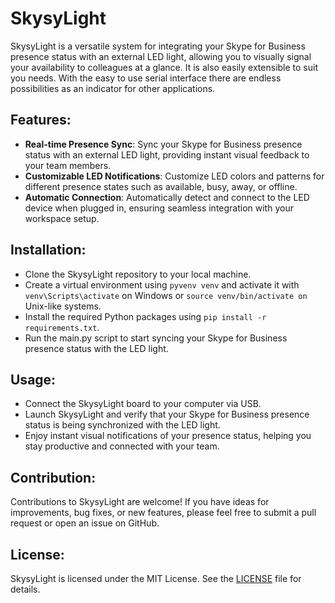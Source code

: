 # SkysyLight
SkysyLight is a versatile system for integrating your Skype for Business presence status with an external LED light, allowing you to visually signal your availability to colleagues at a glance.
It is also easily extensible to suit you needs. With the easy to use serial interface there are endless possibilities as an indicator for other applications.

## Features:
- **Real-time Presence Sync**: Sync your Skype for Business presence status with an external LED light, providing instant visual feedback to your team members.
- **Customizable LED Notifications**: Customize LED colors and patterns for different presence states such as available, busy, away, or offline.
- **Automatic Connection**: Automatically detect and connect to the LED device when plugged in, ensuring seamless integration with your workspace setup.

## Installation:
- Clone the SkysyLight repository to your local machine.
- Create a virtual environment using `pyvenv venv` and activate it with `venv\Scripts\activate` on Windows or `source venv/bin/activate on` Unix-like systems.
- Install the required Python packages using `pip install -r requirements.txt`.
- Run the main.py script to start syncing your Skype for Business presence status with the LED light.

## Usage:
- Connect the SkysyLight board to your computer via USB.
- Launch SkysyLight and verify that your Skype for Business presence status is being synchronized with the LED light.
- Enjoy instant visual notifications of your presence status, helping you stay productive and connected with your team.

## Contribution:
Contributions to SkysyLight are welcome! If you have ideas for improvements, bug fixes, or new features, please feel free to submit a pull request or open an issue on GitHub.

## License:
SkysyLight is licensed under the MIT License. See the [LICENSE](LICENSE) file for details.
